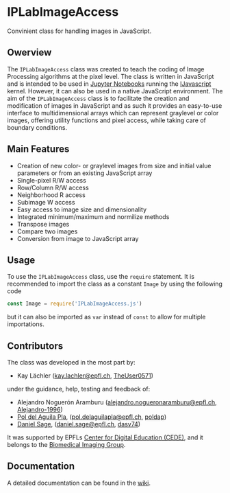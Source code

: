 # IPLabImageAccess
Convinient class for handling images in JavaScript.

## Owerview
The `IPLabImageAccess` class was created to teach the coding of Image Processing algorithms at the pixel level. The class is written in JavaScript and is intended to be used in [Jupyter Notebooks](https://jupyter.org/) running the [IJavascript](http://n-riesco.github.io/ijavascript/) kernel. However, it can also be used in a native JavaScript environment. The aim of the `IPLabImageAccess` class is to facilitate the creation and modification of images in JavaScript and as such it provides an easy-to-use interface to multidimensional arrays which can represent graylevel or color images, offering utility functions and pixel access, while taking care of boundary conditions.

## Main Features
* Creation of new color- or graylevel images from size and initial value parameters or from an existing JavaScript array
* Single-pixel R/W access
* Row/Column R/W access
* Neighborhood R access
* Subimage W access
* Easy access to image size and dimensionality
* Integrated minimum/maximum and normilize methods
* Transpose images
* Compare two images
* Conversion from image to JavaScript array

## Usage
To use the `IPLabImageAccess` class, use the `require` statement. It is recommended to import the class as a constant `Image` by using the following code
```javascript
const Image = require('IPLabImageAccess.js')
```
but it can also be imported as `var` instead of `const` to allow for multiple importations.

## Contributors
The class was developed in the most part by:
* Kay Lächler (kay.lachler@epfl.ch, [TheUser0571](https://github.com/TheUser0571))

under the guidance, help, testing and feedback of:
* Alejandro Noguerón Aramburu (alejandro.nogueronaramburu@epfl.ch, [Alejandro-1996](https://github.com/Alejandro-1996))
* [Pol del Aguila Pla](https://poldap.github.io), (pol.delaguilapla@epfl.ch, [poldap](https://github.com/poldap))
* [Daniel Sage](http://bigwww.epfl.ch/sage/index.html), (daniel.sage@epfl.ch, [dasv74](https://github.com/dasv74))

It was supported by EPFLs [Center for Digital Education (CEDE)](https://www.epfl.ch/education/educational-initiatives/cede/), and it belongs to the [Biomedical Imaging Group](http://bigwww.epfl.ch/).

## Documentation
A detailed documentation can be found in the [wiki](https://github.com/Biomedical-Imaging-Group/IPLabImageAccess/wiki).
